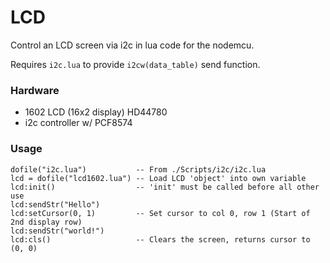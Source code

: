 # LCD

Control an LCD screen via i2c in lua code for the nodemcu.

Requires `i2c.lua` to provide `i2cw(data_table)` send function.

### Hardware

- 1602 LCD (16x2 display) HD44780
- i2c controller w/ PCF8574

### Usage

    dofile("i2c.lua") 			-- From ./Scripts/i2c/i2c.lua
    lcd = dofile("lcd1602.lua") -- Load LCD 'object' into own variable
    lcd:init()					-- 'init' must be called before all other use
    lcd:sendStr("Hello")
    lcd:setCursor(0, 1)			-- Set cursor to col 0, row 1 (Start of 2nd display row)
    lcd:sendStr("world!")
    lcd:cls()					-- Clears the screen, returns cursor to (0, 0)